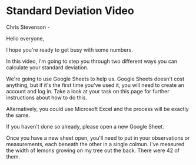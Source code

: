 # Standard Deviation Video

Chris Stevenson -


Hello everyone,

I hope you're ready to get busy with some numbers.

In this video, I'm going to step you through two different ways you can calculate your standard deviation.

We're going to use Google Sheets to help us.  Google Sheets doesn't cost anything, but if it's the first time you've used it, you will need to create an account and log in. Take a look at your task on this page for further instructions about how to do this.  

Alternatively, you could use Microsoft Excel and the process will be exactly the same.

If you haven't done so already, please open a new Google Sheet.  

Once you have a new sheet open, you'll need to put in your observations or measurements, each beneath the other in a single colmun.  I've measured the width of lemons growing on my tree out the back.  There were 42 of them.

